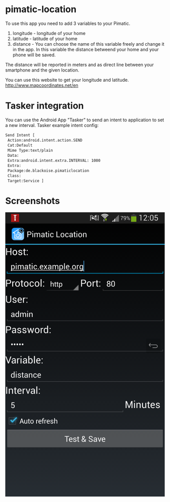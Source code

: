 # pimatic-location

To use this app you need to add 3 variables to your Pimatic.

1. longitude - longitude of your home
2. latitude - latitude of your home
3. distance - You can choose the name of this variable freely and change it in the app. In this variable the distance betweend your home and your phone will be saved.

The distance will be reported in meters and as direct line between your smartphone and the given location.

You can use this website to get your longitude and latitude.
http://www.mapcoordinates.net/en

# Tasker integration

You can use the Android App "Tasker" to send an intent to application to set a new interval.
Tasker example intent config:
```
Send Intent [ 
 Action:android.intent.action.SEND 
 Cat:Default 
 Mime Type:text/plain 
 Data: 
 Extra:android.intent.extra.INTERVAL: 1000
 Extra: 
 Package:de.blackoise.pimaticlocation
 Class: 
 Target:Service ]
```

# Screenshots
![Settings Window](https://raw.githubusercontent.com/Oitzu/pimatic-location/master/Android/screenshots/2015-02-06%2012.05.59.png)